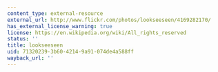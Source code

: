 ```yaml
---
content_type: external-resource
external_url: http://www.flickr.com/photos/lookseeseen/4169282170/
has_external_license_warning: true
license: https://en.wikipedia.org/wiki/All_rights_reserved
status: ''
title: lookseeseen
uid: 71320239-3b60-4214-9a91-074de4a588ff
wayback_url: ''
---
```

